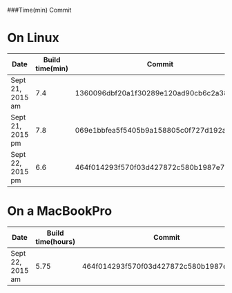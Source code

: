 ###Time(min) Commit

# On Linux
| Date | Build time(min)  | Commit |
| ----- |-------------|--------|
| Sept 21, 2015 am | 7.4 | 1360096dbf20a1f30289e120ad90cb6c2a3856cb |
| Sept 21, 2015 pm | 7.8 | 069e1bbfea5f5405b9a158805c0f727d192a6ff9 |
| Sept 22, 2015 pm | 6.6 | 464f014293f570f03d427872c580b1987e73b3fe |

# On a MacBookPro
| Date | Build time(hours)  | Commit |
| ----- |-------------|--------|
| Sept 22, 2015 am | 5.75 | 464f014293f570f03d427872c580b1987e73b3fe |

